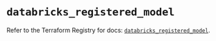 # `databricks_registered_model`

Refer to the Terraform Registry for docs: [`databricks_registered_model`](https://registry.terraform.io/providers/databricks/databricks/1.51.0/docs/resources/registered_model).
